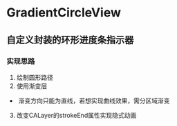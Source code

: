 # GradientCircleView
## 自定义封装的环形进度条指示器





### 实现思路
1. 绘制圆形路径
2. 使用渐变层
*  渐变方向只能为直线，若想实现曲线效果，需分区域渐变
3. 改变CALayer的strokeEnd属性实现隐式动画
   

